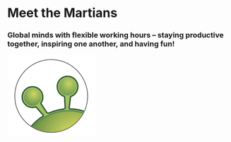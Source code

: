# Meet the Martians

### Global minds with flexible working hours – staying productive together, inspiring one another, and having fun!

![](m3.png)
